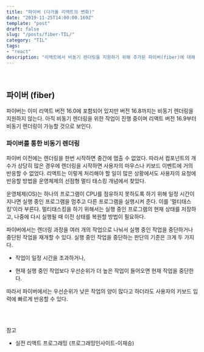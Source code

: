 ```yaml
---
title: "파이버 (다가올 리액트의 변화)"
date: "2019-11-25T14:00:00.169Z"
template: "post"
draft: false
slug: "/posts/fiber-TIL/"
category: "TIL"
tags:
- "react"
description: "리액트에서 비동기 렌더링을 지원하기 위해 추가된 파이버(fiber)에 대해 알아봅시다."
---
```


<br>

## 파이버 (fiber)

파이버는 이미 리액트 버전 16.0에 포함되어 있지만 버전 16.8까지는 비동기 렌더링을 지원하지 않는다. 아직 비동기 렌더링을 위한 작업이 진행 중이며 리액트 버전 16.9부터 비동기 렌더링이 가능할 것으로 보인다.

### 파이버를 통한 비동기 렌더링

파이버 이전에는 렌더링을 한번 시작하면 중간에 멈출 수 없었다. 따라서 컴포넌트의 개수가 상당히 많은 경우에 렌더링을 시작하면 사용자의 마우스나 키보드 이벤트에 거의 반응할 수 없었다. 리액트는 이렇게 처리해야 할 일이 많은 상황에서도 사용자의 요청에 반응할 방법을 운영체제의 선점형 멀티 태스킹 개념에서 찾았다.

운영체제(OS)는 하나의 프로그램이 CPU를 점유하지 못하도록 하기 위해 일정 시간이 지나면 실행 중인 프로그램을 멈추고 다른 프로그램을 실행시켜 준다. 이를 '멀티태스킹'이라 부른다. 멀티태스킹을 하기 위해서는 실행 중인 프로그램의 현재 상태를 저장하고, 나중에 다시 실행될 때 이전 상태를 복원할 방법이 필요하다.

파이버에서는 렌더링 과정을 여러 개의 작업으로 나눠서 실행 중인 작업을 중단하거나 중단된 작업을 재개할 수 있다. 실행 중인 작업을 중단하는 판단의 기준은 크게 두 가지다.

- 작업이 일정 시간을 초과하거나,

- 현재 실행 중인 작업보다 우선순위가 더 높은 작업이 들어오면 현재 작업을 중단한다.

따라서 파이버에서는 우선순위가 낮은 작업의 양이 많다고 하더라도 사용자의 키보드 입력에 빠르게 반응할 수 있다.


<br>
<br>

참고
- 실전 리액트 프로그래밍 (프로그래밍인사이트-이재승)
